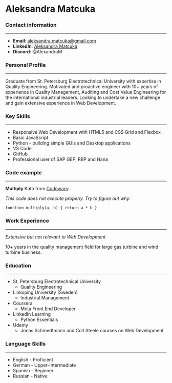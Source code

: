 # Aleksandra Matcuka

### Contact information

---

- **Email**: aleksandra.matcuka@gmail.com
- **LinkedIn**: [Aleksandra Matcuka](https://de.linkedin.com/in/aleksandra-matcuka-50399154)
- **Discord**: @AlexandraM

### Personal Profile

---

Graduate from St. Petersburg Electrotechnical University with expertise in Quality Engineering. Motivated and proactive engineer with 10+ years of experience in Quality Management, Auditing and Cost Value Engineering for the international industrial leaders. Looking to undertake a new challenge and gain extensive experience in Web Development.

### Key Skills

---

- Responsive Web Development with HTML5 and CSS Grid and Flexbox
- Basic JavaScript
- Python - building simple GUIs and Desktop applications
- VS Code
- GitHub
- Professional user of SAP GEP, RBP and Hana

### Code example

---

**Multiply** Kata from [Codewars](https://www.codewars.com):

_This code does not execute properly. Try to figure out why._

`function multiply(a, b) { return a * b }`

### Work Experience

---

_Extensive but not relevant to Web Development_

10+ years in the quality management field for large gas turbine and wind turbine business.

### Education

---

- St. Petersburg Electrotechnical University
  - Quality Engineering
- Linkoping University (Sweden)
  - Industrial Management
- Coursera
  - Meta Front End Developer
- LinkedIn Learning
  - Python Essentials
- Udemy
  - Jonas Schmedtmann and Colt Steele courses on Web Development

### Language Skills

---

- English - Proficient
- German - Upper-Intermediate
- Spanish - Beginner
- Russian - Native
